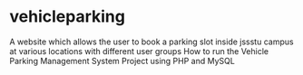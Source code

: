 # vehicleparking
A website which allows the user to book a parking slot inside jssstu campus at various locations with different user groups  How to run the Vehicle Parking Management System Project using PHP and MySQL

